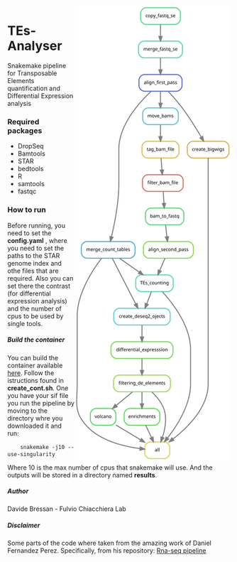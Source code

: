 <img align="right" src="https://github.com/DavideBrex/TEs-Analyser/blob/cac80a19f5cd9fbcc70da50a9033a5b810f50279/rulegraph.svg">


# TEs-Analyser
Snakemake pipeline for Transposable Elements quantification and Differential Expression analysis


### Required packages

- DropSeq
- Bamtools
- STAR
- bedtools 
- R
- samtools 
- fastqc

### How to run

Before running, you need to set the **config.yaml** , where you need to set the paths to the STAR genome index and othe files that are required.
Also you can set there the contrast (for differential expression analysis) and the number of cpus to be used by single tools.

##### Build the container 

You can build the container available [here](https://github.com/DavideBrex/DockerFiles/tree/main/TEs-Analyser-container). Follow the istructions found in **create_cont.sh**. One you have your sif file you run the pipeline by moving to the directory whre you downloaded it and run:

        snakemake -j10 --use-singularity
        
Where 10 is the max number of cpus that snakemake will use. 
And the outputs will be stored in a directory named **results**.

##### Author
Davide Bressan - Fulvio Chiacchiera Lab

##### Disclaimer
Some parts of the code where taken from the amazing work of Daniel Fernandez Perez. Specifically, from his repository: [Rna-seq pipeline](https://github.com/dfernandezperez/RNAseq-Snakemake)
